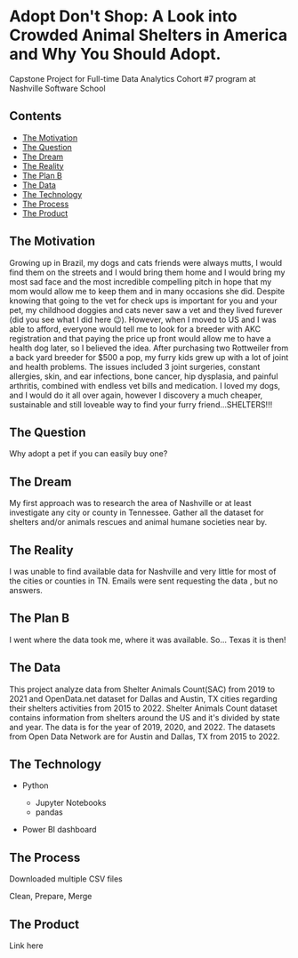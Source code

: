 # Adopt Don't Shop: A Look into Crowded Animal Shelters in America and Why You Should Adopt.

Capstone Project for Full-time Data Analytics Cohort #7 program at Nashville Software School

## Contents

- [The Motivation](#The-Motivation)
- [The Question](#The-Question)
- [The Dream](#The-Dream)
- [The Reality](#The-Reality)
- [The Plan B](#The-Plan-B)
- [The Data](#The-Data)
- [The Technology](#The-Technology)
- [The Process](#The-Process)
- [The Product](#The-Product)

## The Motivation
  
Growing up in Brazil, my dogs and cats friends were always mutts, I would find them on the streets and I would bring them home and I would bring my most sad face and the most incredible compelling pitch in hope that my mom would allow me to keep them and in many occasions she did. Despite knowing that going to the vet for check ups is important for you and your pet, my childhood doggies and cats never saw a vet and they lived furever (did you see what I did here 😉). 
However, when I moved to US and I was able to afford, everyone would tell me to look for a breeder with AKC registration and that paying the price up front would allow me to have a health dog later, so I believed the idea. After purchasing two Rottweiler from a back yard breeder for $500 a pop, my furry kids grew up with a lot of joint and health problems. The issues included 3 joint surgeries, constant allergies, skin, and ear infections, bone cancer, hip dysplasia, and painful arthritis, combined with endless vet bills and medication. I loved my dogs, and I would do it all over again, however I discovery a much cheaper, sustainable and still loveable way to find your furry friend…SHELTERS!!!

## The Question

Why adopt a pet if you can easily buy one?

## The Dream

My first approach was to research the area of Nashville or at least investigate any city or county in Tennessee. Gather all the dataset for shelters and/or animals rescues and animal humane societies near by.

## The Reality

I was unable to find available data for Nashville and very little for most of the cities or counties in TN.  Emails were sent requesting the data , but no answers.

## The Plan B

I went where the data took me, where it was available.  So... Texas it is then!

## The Data
This project analyze data from Shelter Animals Count(SAC) from 2019 to 2021 and OpenData.net dataset for Dallas and Austin, TX cities regarding their shelters activities from 2015 to 2022.
Shelter Animals Count dataset contains information from shelters around the US and it's divided by state and year. The data is for the year of 2019, 2020, and 2022.
The datasets from Open Data Network are for Austin and Dallas, TX from 2015 to 2022.

## The Technology

* Python
  * Jupyter Notebooks
  * pandas
  
* Power BI dashboard

## The Process

Downloaded multiple CSV files

Clean, Prepare, Merge

## The Product
Link here
